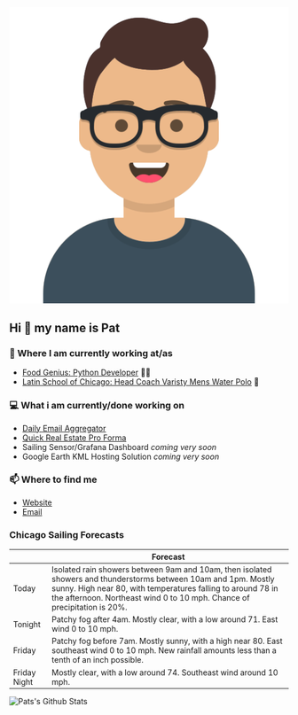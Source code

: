 [![Social banner for p-j-falconer](https://raw.githubusercontent.com/P-J-FALCONER/P-J-FALCONER/master/assets/avataaars.svg)](https://patfalconer.com/)
## Hi :wave: my name is Pat

### 💼 Where I am currently working at/as
- [Food Genius: Python Developer](https://getfoodgenius.com/) 🍔🐍
- [Latin School of Chicago: Head Coach Varisty Mens Water Polo](https://www.latinschool.org/) 🤽


### 💻 What i am currently/done working on
 - [Daily Email Aggregator](https://github.com/P-J-FALCONER/dott_daily_mail)
 - [Quick Real Estate Pro Forma](https://github.com/P-J-FALCONER/henry)
 - Sailing Sensor/Grafana Dashboard *coming very soon*
 - Google Earth KML Hosting Solution *coming very soon*

### 📫 Where to find me
 - [Website](https://patfalconer.com/)
 - [Email](mailto:patrick.j.falconer@gmail.com)


### Chicago Sailing Forecasts
|   | Forecast  |
|---|---|
| Today | Isolated rain showers between 9am and 10am, then isolated showers and thunderstorms between 10am and 1pm. Mostly sunny. High near 80, with temperatures falling to around 78 in the afternoon. Northeast wind 0 to 10 mph. Chance of precipitation is 20%. |
| Tonight | Patchy fog after 4am. Mostly clear, with a low around 71. East wind 0 to 10 mph. |
| Friday | Patchy fog before 7am. Mostly sunny, with a high near 80. East southeast wind 0 to 10 mph. New rainfall amounts less than a tenth of an inch possible. |
| Friday Night | Mostly clear, with a low around 74. Southeast wind around 10 mph. |

![Pats's Github Stats](https://github-readme-stats.vercel.app/api?username=p-j-falconer&show_icons=true&theme=radical)

